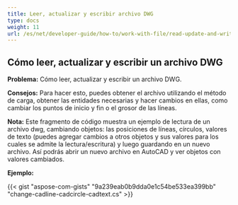 ```yaml
---
title: Leer, actualizar y escribir archivo DWG
type: docs
weight: 11
url: /es/net/developer-guide/how-to/work-with-file/read-update-and-write-dwg-file/
---
```


## **Cómo leer, actualizar y escribir un archivo DWG**

**Problema:** Cómo leer, actualizar y escribir un archivo DWG.

**Consejos:** Para hacer esto, puedes obtener el archivo utilizando el método de carga, obtener las entidades necesarias y hacer cambios en ellas, como cambiar los puntos de inicio y fin o el grosor de las líneas.

**Nota:** Este fragmento de código muestra un ejemplo de lectura de un archivo dwg, cambiando objetos: las posiciones de líneas, círculos, valores de texto (puedes agregar cambios a otros objetos y sus valores para los cuales se admite la lectura/escritura) y luego guardando en un nuevo archivo. Así podrás abrir un nuevo archivo en AutoCAD y ver objetos con valores cambiados.

**Ejemplo:**

{{< gist "aspose-com-gists" "9a239eab0b9dda0e1c54be533ea399bb" "change-cadline-cadcircle-cadtext.cs" >}}
